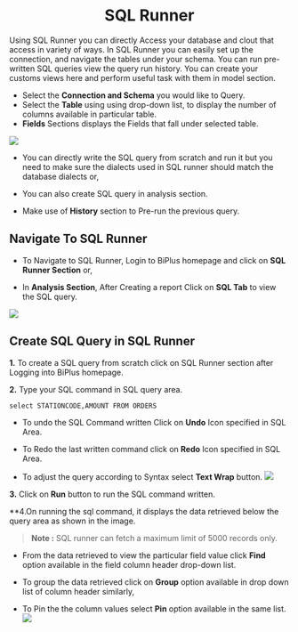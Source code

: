 

<center><h1>SQL Runner </h1></center>

Using SQL Runner you can directly Access your database and clout that access in variety of ways. In SQL Runner you can easily set up the connection, and navigate the tables under your schema. You can run pre-written SQL queries view the query run history. You can create your customs views here and perform useful task with them in model section.  

- Select the **Connection and Schema** you would like to Query.
- Select the **Table** using using drop-down list, to display the number of columns available in particular table.
- **Fields** Sections displays the Fields that fall under selected table.


![
](https://raw.githubusercontent.com/sv18042016/fp1/532dd8b61e94d1e08fe0b89afa6a5961336e8ad2/images/sql_ru.png)

- You can directly write the SQL query from scratch and run it but you need to make sure the dialects used in SQL runner should match the database dialects or,

- You can also create SQL query in analysis section. 

- Make use of **History** section to Pre-run the previous query.

## Navigate To SQL Runner

- To Navigate to SQL Runner, Login to BiPlus homepage and click on **SQL Runner Section** or,

- In **Analysis Section**, After Creating a report Click on **SQL Tab** to view the SQL query.

![
](https://raw.githubusercontent.com/sv18042016/fp1/8301318bea750b7d048df7f5a8e06607d216dce7/images/navigate_sql.png)

## Create SQL Query in SQL Runner

**1.** To create a SQL query from scratch click on SQL Runner section after Logging into BiPlus homepage.

**2.** Type your SQL command in SQL query area.

```
select STATIONCODE,AMOUNT FROM ORDERS
```

- To undo the SQL Command written Click on **Undo** Icon specified in SQL Area.

- To Redo the last written command click on **Redo** Icon specified in SQL Area.

- To adjust the query according to Syntax select **Text Wrap** button. 
![
](https://raw.githubusercontent.com/sv18042016/fp1/acd887b4aec5663dca6969ad0004c73f4b351dc3/images/undo_sql.png)


**3.**  Click on **Run** button to run the SQL command written.

**4.On running the sql command, it displays the data retrieved below the query area as shown in the image. 

> **Note :** SQL runner can fetch a maximum limit of 5000 records only.

- From the data retrieved to view the particular field value click **Find** option available in the field column header drop-down list.

-  To group the data retrieved click on **Group** option available in drop down list of column header similarly,

-  To Pin the the column values select **Pin** option available in the same list.
![
](https://raw.githubusercontent.com/sv18042016/fp1/b86474022ef60bfa90365160155a02a2254aff13/images/find_sql.png)



<!--stackedit_data:
eyJoaXN0b3J5IjpbMzQ4OTMyMjU1LC0xMTU3ODU5OTIwLC0xNz
c1NDkyNjM1LDY4NzQ4Mjc0MywxMDE1NDMwNDU1LDQzOTE1NjM2
MywtMTI2MDc0MzAxMSwtMTMyOTI1MDc3MCwxNzI0NTk2NTgsNT
gzNDM5NjUyLDEwNzQyNzM1NTQsLTIwNzI4OTQ2NzQsLTM5OTEz
MjI5NywtODYwNjg0ODM3LC0yMDIwODMwMzA5LC0xNTA0MzIyND
Y5LDE1MzI2Nzc2MzAsMTQyNTE3NTUwNCwtMTU4MzEyNTE4OF19

-->